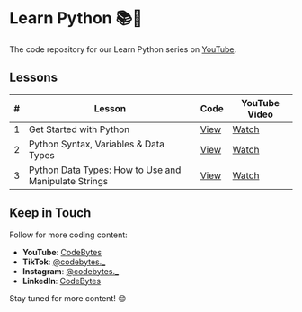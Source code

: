 # Learn Python 📚🐍

The code repository for our Learn Python series on [YouTube](https://www.youtube.com/watch?v=TDA9lgIFMGQ&list=PLvvVSYZ1bhvJCdxgNXlzqhyEaPR3bmGbx&ab_channel=CodeBytes).


## Lessons

| #  | Lesson                     | Code | YouTube Video                              |
|----|----------------------------|------|--------------------------------------------|
|1|Get Started with Python|[View](https://github.com/CodeBytes94/learn-python/tree/main/01-getting-started-with-python)|[Watch](https://youtu.be/TDA9lgIFMGQ)|
|2|Python Syntax, Variables & Data Types |[View](https://github.com/CodeBytes94/learn-python/tree/main/02-syntax-variables-data-types)|[Watch](https://www.youtube.com/watch?v=rkwh7hZaGNY&t=4s&ab_channel=CodeBytes)
|3|Python Data Types: How to Use and Manipulate Strings|[View](https://github.com/CodeBytes94/learn-python/tree/main/03-python-data-type-strings)|[Watch](https://youtu.be/MOC2wIOa-ic)

## Keep in Touch

Follow for more coding content:

- **YouTube**: [CodeBytes](https://www.youtube.com/codebytes)
- **TikTok**: [@codebytes._](https://www.tiktok.com/@codebytes._)
- **Instagram**: [@codebytes._](https://www.instagram.com/codebytes._/)
- **LinkedIn**: [CodeBytes](https://www.linkedin.com/company/codebytesblog)

Stay tuned for more content! 😊
